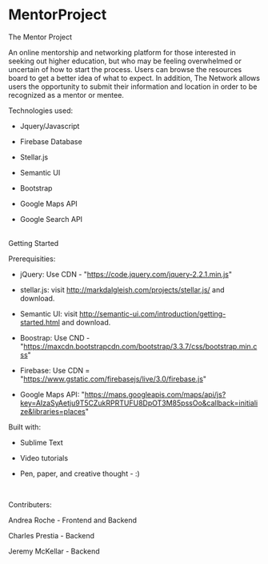 # MentorProject

The Mentor Project

An online mentorship and networking platform for those interested in seeking out higher education, but who may be feeling overwhelmed or uncertain of how to start the process. Users can browse the resources board to get a better idea of what to expect.  In addition, The Network allows users the opportunity to submit their information and location in order to be recognized as a mentor or mentee. 


Technologies used:

- Jquery/Javascript

- Firebase Database

- Stellar.js

- Semantic UI

- Bootstrap

- Google Maps API

- Google Search API


<br>
Getting Started


Prerequisities:


- jQuery: Use CDN - "https://code.jquery.com/jquery-2.2.1.min.js"

- stellar.js: visit http://markdalgleish.com/projects/stellar.js/ and download.

- Semantic UI: visit http://semantic-ui.com/introduction/getting-started.html and download.

- Boostrap: Use CND - "https://maxcdn.bootstrapcdn.com/bootstrap/3.3.7/css/bootstrap.min.css" 


- Firebase: Use CDN = "https://www.gstatic.com/firebasejs/live/3.0/firebase.js"

- Google Maps API:  "https://maps.googleapis.com/maps/api/js?key=AIzaSyAetju9T5CZukRPRTUFU8DpOT3M85pssOo&callback=initialize&libraries=places"
   



Built with:

- Sublime Text

- Video tutorials

- Pen, paper, and creative thought - :)

<br>


Contributers:


Andrea Roche - Frontend and Backend

Charles Prestia - Backend 

Jeremy McKellar - Backend



